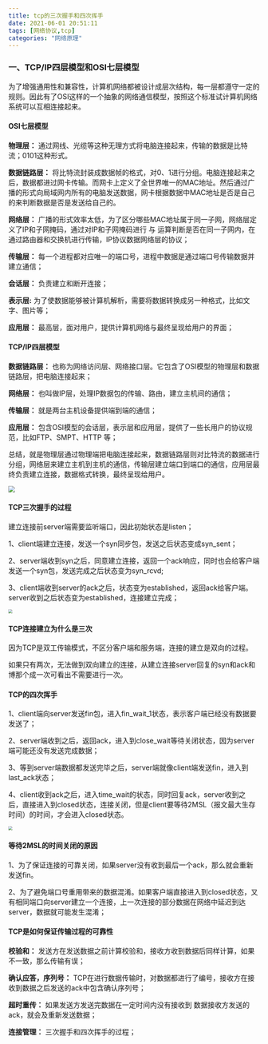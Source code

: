 ```yaml
---
title: tcp的三次握手和四次挥手
date: 2021-06-01 20:51:11
tags: [网络协议,tcp]
categories: "网络原理"
---
```


### 一、TCP/IP四层模型和OSI七层模型



为了增强通用性和兼容性，计算机网络都被设计成层次结构，每一层都遵守一定的规则。因此有了OSI这样的一个抽象的网络通信模型，按照这个标准试计算机网络系统可以互相连接起来。

####  OSI七层模型

**物理层：** 通过网线、光缆等这种无理方式将电脑连接起来，传输的数据是比特流；0101这种形式。

**数据链路层：** 将比特流封装成数据帧的格式，对0、1进行分组。电脑连接起来之后，数据都进过网卡传输。而网卡上定义了全世界唯一的MAC地址。然后通过广播的形式向局域网内所有的电脑发送数据，网卡根据数据中MAC地址是否是自己的来判断数据是否是发送给自己的。

**网络层：** 广播的形式效率太低，为了区分哪些MAC地址属于同一子网，网络层定义了IP和子网掩码，通过对IP和子网掩码进行 与 运算判断是否在同一子网内，在通过路由器和交换机进行传输，IP协议数据网络层的协议；

**传输层：** 每一个进程都对应唯一的端口号，进程中数据是通过端口号传输数据并建立通信；

**会话层：** 负责建立和断开连接；

**表示层:**  为了使数据能够被计算机解析，需要将数据转换成另一种格式，比如文字、图片等；

**应用层：** 最高层，面对用户，提供计算机网络与最终呈现给用户的界面；

#### TCP/IP四层模型

**数据链路层：** 也称为网络访问层、网络接口层。它包含了OSI模型的物理层和数据链路层，把电脑连接起来；

**网络层：** 也叫做IP层，处理IP数据包的传输、路由，建立主机间的通信；

**传输层：** 就是两台主机设备提供端到端的通信；

**应用层：** 包含OSI模型的会话层，表示层和应用层，提供了一些长用户的协议规范，比如FTP、SMPT、HTTP 等；

总结，就是物理层通过物理端把电脑连接起来，数据链路层则对比特流的数据进行分组，网络层来建立主机到主机的通信，传输层建立端口到端口的通信，应用层最终负责建立连接，数据格式转换，最终呈现给用户。

<img src="https://longqing9.gitee.io/blog/images/osi.jpg" style="zoom:80%;" />



#### TCP三次握手的过程

建立连接前server端需要监听端口，因此初始状态是listen；

1、client端建立连接，发送一个syn同步包，发送之后状态变成syn_sent；

2、server端收到syn之后，同意建立连接，返回一个ack响应，同时也会给客户端发送一个syn包，发送完成之后状态变为syn_rcvd;

3、client端收到server的ack之后，状态变为established，返回ack给客户端。server收到之后状态变为established，连接建立完成；

<img src="https://longqing9.gitee.io/blog/images/tcp3.jpg" style="zoom:50%;" />

#### TCP连接建立为什么是三次

因为TCP是双工传输模式，不区分客户端和服务端，连接的建立是双向的过程。

如果只有两次，无法做到双向建立的连接，从建立连接server回复的syn和ack和博那个成一次可看出不需要进行一次。

#### TCP的四次挥手

1、client端向server发送fin包，进入fin_wait_1状态，表示客户端已经没有数据要发送了；

2、server端收到之后，返回ack，进入到close_wait等待关闭状态，因为server端可能还没有发送完成数据；

3、等到server端数据都发送完毕之后，server端就像client端发送fin，进入到last_ack状态；

4、client收到ack之后，进入time_wait的状态，同时回复ack，server收到之后，直接进入到closed状态，连接关闭，但是client要等待2MSL（报文最大生存时间）的时间，才会进入closed状态。

<img src="https://longqing9.gitee.io/blog/images/tcp4.jpg" style="zoom:50%;" />

#### 等待2MSL的时间关闭的原因

1、为了保证连接的可靠关闭，如果server没有收到最后一个ack，那么就会重新发送fin。

2、为了避免端口号重用带来的数据混淆。如果客户端直接进入到closed状态，又有相同端口向server建立一个连接，上一次连接的部分数据在网络中延迟到达server，数据就可能发生混淆；

#### TCP是如何保证传输过程的可靠性

**校验和：** 发送方在发送数据之前计算校验和，接收方收到数据后同样计算，如果不一致，那么传输有误；

**确认应答，序列号：** TCP在进行数据传输时，对数据都进行了编号，接收方在接收到数据之后发送的ack中包含确认序列号；

**超时重传：** 如果发送方发送完数据在一定时间内没有接收到  数据接收方发送的ack，就会及重新发送数据；

**连接管理：** 三次握手和四次挥手的过程；

 